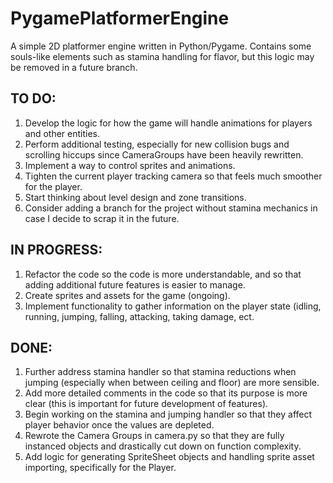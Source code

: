 # PygamePlatformerEngine
A simple 2D platformer engine written in Python/Pygame. Contains some souls-like elements such as stamina handling for flavor, but this logic may be removed in a future branch.

## TO DO:
1. Develop the logic for how the game will handle animations for players and other entities.
2. Perform additional testing, especially for new collision bugs and scrolling hiccups since CameraGroups have been heavily rewritten.
3. Implement a way to control sprites and animations.
4. Tighten the current player tracking camera so that feels much smoother for the player.
5. Start thinking about level design and zone transitions.
6. Consider adding a branch for the project without stamina mechanics in case I decide to scrap it in the future.

## IN PROGRESS:
1. Refactor the code so the code is more understandable, and so that adding additional future features is easier to manage.
2. Create sprites and assets for the game (ongoing).
3. Implement functionality to gather information on the player state (idling, running, jumping, falling, attacking, taking damage, ect.

## DONE:
1. Further address stamina handler so that stamina reductions when jumping (especially when between ceiling and floor) are more sensible.
2. Add more detailed comments in the code so that its purpose is more clear (this is important for future development of features).
3. Begin working on the stamina and jumping handler so that they affect player behavior once the values are depleted.
4. Rewrote the Camera Groups in camera.py so that they are fully instanced objects and drastically cut down on function complexity.
5. Add logic for generating SpriteSheet objects and handling sprite asset importing, specifically for the Player.
